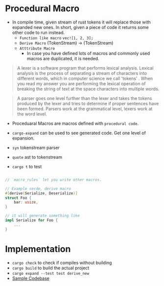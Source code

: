 # Procedural Macro

- In compile time, given stream of rust tokens it will replace those with expanded new ones. In short, given a piece of code it returns some other code to run instead.
    - `Function like macro` `vec![1, 2, 3];`
    - `Derive Macro` (TokenStream) -> (TokenStream)
    - `Atttribute Macro`
        - In case you have defined lots of macros and commonly used macros are duplicated, it is needed.

> A lexer is a software program that performs lexical analysis. Lexical analysis is the process of separating a stream of characters into different words, which in computer science we call 'tokens' . When you read my answer you are performing the lexical operation of breaking the string of text at the space characters into multiple words.

> A parser goes one level further than the lexer and takes the tokens produced by the lexer and tries to determine if proper sentences have been formed. Parsers work at the grammatical level, lexers work at the word level.

- Proceduaral Macros are macros defined with `procedural code`.

- `cargo-expand` can be used to see generated code. Get one level of expansion.
- `syn` tokenstream parser
- `quote` ast to tokenstream
- `cargo t` to test

```rust

// `macro_rules` let you write other macros.

// Example serde, derive macro
#[derive(Serialize, Deserialize)]
struct Foo {
    bar: usize,
}

// it will generate something like
impl Serialize for Foo {
    ...
}

```

# Implementation
- `cargo check` to check if compiles without building
- `cargo build` to build the actual project
- `cargo expand --test test derive_new`
- [Sample Codebase](https://github.com/azriel91/proc_macro_rules)
